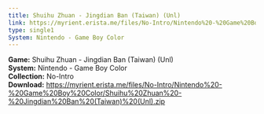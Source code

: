 ```yaml
---
title: Shuihu Zhuan - Jingdian Ban (Taiwan) (Unl)
link: https://myrient.erista.me/files/No-Intro/Nintendo%20-%20Game%20Boy%20Color/Shuihu%20Zhuan%20-%20Jingdian%20Ban%20(Taiwan)%20(Unl).zip
type: single1
System: Nintendo - Game Boy Color
---
```

<b>Game:</b> Shuihu Zhuan - Jingdian Ban (Taiwan) (Unl)<br>
<b>System:</b> Nintendo - Game Boy Color<br>
<b>Collection:</b> No-Intro<br>
<b>Download:</b> https://myrient.erista.me/files/No-Intro/Nintendo%20-%20Game%20Boy%20Color/Shuihu%20Zhuan%20-%20Jingdian%20Ban%20(Taiwan)%20(Unl).zip